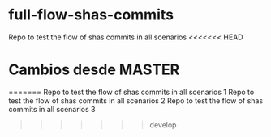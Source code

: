 # full-flow-shas-commits
Repo to test the flow of shas commits in all scenarios
<<<<<<< HEAD

# Cambios desde MASTER

=======
Repo to test the flow of shas commits in all scenarios 1
Repo to test the flow of shas commits in all scenarios 2
Repo to test the flow of shas commits in all scenarios 3
>>>>>>> develop
